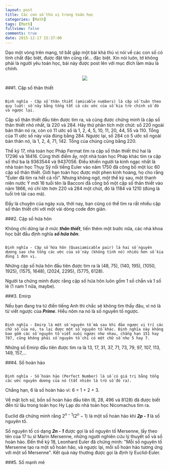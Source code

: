 ```yaml
---
layout: post
title: Các con số thú vị trong toán học
categories: [Math]
tags: [Math]
fullview: false
comments: true
date: 2015-12-17 15:37:00
---
```


Dạo một vòng trên mạng, tớ bắt gặp một bài khá thú vị nói về các con số có tính chất đặc biệt, được đặt tên cũng rất... đặc biệt. Xin nói luôn, tớ không phải là người yêu toán học, bài này được post lên với mục đích làm màu là chính.

<div align="center"><img src="https://cloud.githubusercontent.com/assets/5568988/11865676/247687b0-a4d8-11e5-994e-408c3baed778.PNG"></div>

###1. Cặp số thân thiết

```

Định nghĩa - Cặp số thân thiết (amicable numbers) là cặp số tuân theo quy luật: số này bằng tổng tất cả các ước của số kia trừ chính số đó và ngược lại.

```

Cặp số thân thiết đầu tiên được tìm ra, và cũng được chứng minh là cặp số thân thiết nhỏ nhất, là 220 và 284. Hãy thử phân tích một chút: số 220 ngoài bản thân nó ra, còn có 11 ước số là 1, 2, 4, 5, 10, 11, 20, 44, 55 và 110. Tổng của 11 ước số này vừa đúng bằng 284. Ngược lại, số 284 có 5 ước số ngoài bản thân nó, là 1, 2, 4, 71, 142. Tổng của chúng cũng bằng 220.

Thế kỷ 17, nhà toán học Pháp Fermat tìm ra cặp số thân thiết thứ hai là 17296 và 18416. Cũng thời điểm ấy, một nhà toán học Pháp khác tìm ra cặp số thứ ba là 9363544 và 9437056. Điều khiến người ta kinh ngạc nhất là nhà toán học Thụy Sỹ nổi tiếng Euler vào năm 1750 đã công bố một lúc 60 cặp số thân thiết. Giới hạn toán học được một phen kinh hoàng, họ cho rằng  "Euler đã tìm ra hết cả rồi". Nhưng không ngờ, một thế kỷ sau, một thanh niên nước Ý mới 16 tuổi tên là Bacconi đã công bố một cặp số thân thiết vào năm 1866, nó chỉ lớn hơn 220 và 284 một chút, đó là 1184 và 1210 (đúng là tuổi trẻ tài cao mà).

Đấy là chuyện của ngày xưa, thời nay, bạn cũng có thể tìm ra rất nhiều cặp số thân thiết chỉ với một vài dòng code đơn giản.

###2. Cặp số hứa hôn

Không chỉ dừng lại ở mức ***thân thiết***, tiến thêm một bước nữa, các nhà khoa học bắt đầu định nghĩa ***số hứa hôn***.

```

Định nghĩa - Cặp số hứa hôn (Quasiamicable pair) là hai số nguyên dương sao cho tổng các ước của số này (không tính nó) nhiều hơn số kia đúng 1 đơn vị.

```

Những cặp số hứa hôn đầu tiên được tìm ra là (48, 75), (140, 195), (1050, 1925), (1575, 1648), (2024, 2295), (5775, 6128).

Người ta chứng minh được rằng cặp số hứa hôn luôn gồm 1 số chẵn và 1 số lẻ (1 nam 1 nữa, maybe).

###3. Emirp

Nếu bạn đang tra từ điển tiếng Anh thì chắc sẽ không tìm thấy đâu, vì nó là từ viết ngược của ***Prime***. Hiểu nôm na nó là số nguyên tố ngược.

```

Định nghĩa - Emirp là một số nguyên tố mà sau khi đảo ngược vị trí các chữ số của nó, ta lại được một số nguyên tố khác. Định nghĩa này không bao gồm các số nguyên tố viết xuôi ngược như nhau, chẳng hạn 151 hay 787, cũng không phải số nguyên tố chỉ có một chữ số như 5 hay 7.

```

Những số Emirp đầu tiên được tìm ra là 13, 17, 31, 37, 71, 73, 79, 97, 107, 113, 149, 157,...

###4. Số hoàn hảo

```

Định nghĩa - Số hoàn hảo (Perfect Number) là số có giá trị bằng tổng các ước nguyên dương của nó (tất nhiên là trừ số đó ra).

```

Chẳng hạn, 6 là số hoàn hảo vì: 6 = 1 + 2 + 3.

Về mặt lịch sử, bốn số hoàn hảo đầu tiên (6, 28, 496 và 8128) đã được biết đến từ lâu trong toán học Hy Lạp do nhà toán học Nicomachus tìm ra.

Euclid đã chứng minh rằng $2^{n-1}(2^n - 1)$ là một số hoàn hảo khi ***2p - 1*** là số nguyên tố.

Số nguyên tố có dạng ***2n - 1*** được gọi là số nguyên tố Mersenne, lấy theo tên của 17 tu sĩ Marin Mersenne, những người nghiên cứu lý thuyết số và số hoàn hảo. Đến thế kỷ 18, Leonhard Euler đã chứng minh: "Mỗi số nguyên tố Mersenne tạo ra một số hoàn hảo, và ngược lại, mỗi số hoàn hảo tương ứng với một số Mersenne". Kết quả này thường được gọi là định lý Euclid-Euler.

###5. Số mạnh mẽ




